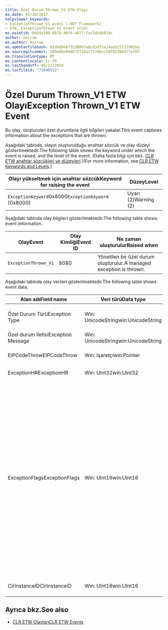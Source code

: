 ```yaml
---
title: Özel Durum Thrown_V1 ETW Olayı
ms.date: 03/30/2017
helpviewer_keywords:
- ExceptionThrown_V1 event [.NET Framework]
- ETW, ExceptionThrown_V1 event (CLR)
ms.assetid: 0d3da389-6b7b-40f6-a877-fac546d6019c
author: mairaw
ms.author: mairaw
ms.openlocfilehash: 91abd9e6f31380b7e8cd3df1a14aa5c5722901ba
ms.sourcegitcommit: 289e06e904b72f34ac717dbcc5074239b977e707
ms.translationtype: MT
ms.contentlocale: tr-TR
ms.lasthandoff: 09/17/2019
ms.locfileid: "71046512"
---
```

# <a name="exception-thrown_v1-etw-event"></a><span data-ttu-id="3fd0e-102">Özel Durum Thrown_V1 ETW Olayı</span><span class="sxs-lookup"><span data-stu-id="3fd0e-102">Exception Thrown_V1 ETW Event</span></span>
<span data-ttu-id="3fd0e-103">Bu olay, oluşturulan özel durumlarla ilgili bilgileri yakalar.</span><span class="sxs-lookup"><span data-stu-id="3fd0e-103">This event captures information about the exceptions that are thrown.</span></span>  
  
 <span data-ttu-id="3fd0e-104">Aşağıdaki tabloda, olayın oluşturulduğu anahtar sözcük ve olay düzeyi gösterilmektedir.</span><span class="sxs-lookup"><span data-stu-id="3fd0e-104">The following table shows the keyword under which the event is raised, and the level of the event.</span></span> <span data-ttu-id="3fd0e-105">(Daha fazla bilgi için bkz. [CLR ETW anahtar sözcükleri ve düzeyleri](clr-etw-keywords-and-levels.md).)</span><span class="sxs-lookup"><span data-stu-id="3fd0e-105">(For more information, see [CLR ETW Keywords and Levels](clr-etw-keywords-and-levels.md).)</span></span>  
  
|<span data-ttu-id="3fd0e-106">Olayı yükseltmek için anahtar sözcük</span><span class="sxs-lookup"><span data-stu-id="3fd0e-106">Keyword for raising the event</span></span>|<span data-ttu-id="3fd0e-107">Düzey</span><span class="sxs-lookup"><span data-stu-id="3fd0e-107">Level</span></span>|  
|-----------------------------------|-----------|  
|<span data-ttu-id="3fd0e-108">`ExceptionKeyword`0x8000</span><span class="sxs-lookup"><span data-stu-id="3fd0e-108">`ExceptionKeyword` (0x8000)</span></span>|<span data-ttu-id="3fd0e-109">Uyarı (2)</span><span class="sxs-lookup"><span data-stu-id="3fd0e-109">Warning (2)</span></span>|  
  
 <span data-ttu-id="3fd0e-110">Aşağıdaki tabloda olay bilgileri gösterilmektedir.</span><span class="sxs-lookup"><span data-stu-id="3fd0e-110">The following table shows event information.</span></span>  
  
|<span data-ttu-id="3fd0e-111">Olay</span><span class="sxs-lookup"><span data-stu-id="3fd0e-111">Event</span></span>|<span data-ttu-id="3fd0e-112">Olay Kimliği</span><span class="sxs-lookup"><span data-stu-id="3fd0e-112">Event ID</span></span>|<span data-ttu-id="3fd0e-113">Ne zaman oluşturulur</span><span class="sxs-lookup"><span data-stu-id="3fd0e-113">Raised when</span></span>|  
|-----------|--------------|-----------------|  
|`ExceptionThrown_V1`|<span data-ttu-id="3fd0e-114">80</span><span class="sxs-lookup"><span data-stu-id="3fd0e-114">80</span></span>|<span data-ttu-id="3fd0e-115">Yönetilen bir özel durum oluşturulur.</span><span class="sxs-lookup"><span data-stu-id="3fd0e-115">A managed exception is thrown.</span></span>|  
  
 <span data-ttu-id="3fd0e-116">Aşağıdaki tabloda olay verileri gösterilmektedir.</span><span class="sxs-lookup"><span data-stu-id="3fd0e-116">The following table shows event data.</span></span>  
  
|<span data-ttu-id="3fd0e-117">Alan adı</span><span class="sxs-lookup"><span data-stu-id="3fd0e-117">Field name</span></span>|<span data-ttu-id="3fd0e-118">Veri türü</span><span class="sxs-lookup"><span data-stu-id="3fd0e-118">Data type</span></span>|<span data-ttu-id="3fd0e-119">Açıklama</span><span class="sxs-lookup"><span data-stu-id="3fd0e-119">Description</span></span>|  
|----------------|---------------|-----------------|  
|<span data-ttu-id="3fd0e-120">Özel Durum Türü</span><span class="sxs-lookup"><span data-stu-id="3fd0e-120">Exception Type</span></span>|<span data-ttu-id="3fd0e-121">Win: UnicodeString</span><span class="sxs-lookup"><span data-stu-id="3fd0e-121">win:UnicodeString</span></span>|<span data-ttu-id="3fd0e-122">Özel durumun türü; Örneğin, `System.NullReferenceException`.</span><span class="sxs-lookup"><span data-stu-id="3fd0e-122">Type of the exception; for example, `System.NullReferenceException`.</span></span>|  
|<span data-ttu-id="3fd0e-123">Özel durum Iletisi</span><span class="sxs-lookup"><span data-stu-id="3fd0e-123">Exception Message</span></span>|<span data-ttu-id="3fd0e-124">Win: UnicodeString</span><span class="sxs-lookup"><span data-stu-id="3fd0e-124">win:UnicodeString</span></span>|<span data-ttu-id="3fd0e-125">Gerçek özel durum iletisi.</span><span class="sxs-lookup"><span data-stu-id="3fd0e-125">Actual exception message.</span></span>|  
|<span data-ttu-id="3fd0e-126">EIPCodeThrow</span><span class="sxs-lookup"><span data-stu-id="3fd0e-126">EIPCodeThrow</span></span>|<span data-ttu-id="3fd0e-127">Win: Işaretçi</span><span class="sxs-lookup"><span data-stu-id="3fd0e-127">win:Pointer</span></span>|<span data-ttu-id="3fd0e-128">Özel durumun oluştuğu yönerge işaretçisi.</span><span class="sxs-lookup"><span data-stu-id="3fd0e-128">Instruction pointer where exception occurred.</span></span>|  
|<span data-ttu-id="3fd0e-129">ExceptionHR</span><span class="sxs-lookup"><span data-stu-id="3fd0e-129">ExceptionHR</span></span>|<span data-ttu-id="3fd0e-130">Win: UInt32</span><span class="sxs-lookup"><span data-stu-id="3fd0e-130">win:UInt32</span></span>|<span data-ttu-id="3fd0e-131">Özel durum [HRESULT](https://go.microsoft.com/fwlink/?LinkId=179679).</span><span class="sxs-lookup"><span data-stu-id="3fd0e-131">Exception [HRESULT](https://go.microsoft.com/fwlink/?LinkId=179679).</span></span>|  
|<span data-ttu-id="3fd0e-132">ExceptionFlags</span><span class="sxs-lookup"><span data-stu-id="3fd0e-132">ExceptionFlags</span></span>|<span data-ttu-id="3fd0e-133">Win: UInt16</span><span class="sxs-lookup"><span data-stu-id="3fd0e-133">win:UInt16</span></span>|<span data-ttu-id="3fd0e-134">0x01 HasInnerException (Visual Basic belgelerinde [CLR ETW olaylarını](clr-etw-events.md) görün).</span><span class="sxs-lookup"><span data-stu-id="3fd0e-134">0x01: HasInnerException (see [CLR ETW Events](clr-etw-events.md) in the Visual Basic documentation).</span></span><br /><br /> <span data-ttu-id="3fd0e-135">0x02 şeklindedir IsNestedException.</span><span class="sxs-lookup"><span data-stu-id="3fd0e-135">0x02: IsNestedException.</span></span><br /><br /> <span data-ttu-id="3fd0e-136">0x04: IsRethrownException.</span><span class="sxs-lookup"><span data-stu-id="3fd0e-136">0x04: IsRethrownException.</span></span><br /><br /> <span data-ttu-id="3fd0e-137">0x08: Ibozulan Tedstateexception (işlem durumunun bozuk olduğunu, bkz. MSDN 'de [bozuk durum özel durumlarını işleme](https://go.microsoft.com/fwlink/?LinkId=179681) ).</span><span class="sxs-lookup"><span data-stu-id="3fd0e-137">0x08: IsCorruptedStateException (indicates that the process state is corrupt; see [Handling Corrupted State Exceptions](https://go.microsoft.com/fwlink/?LinkId=179681) on MSDN).</span></span><br /><br /> <span data-ttu-id="3fd0e-138">0x10 Iclscompliant (öğesinden <xref:System.Exception> türetilen özel durum CLS uyumludur; Aksi takdirde, CLS uyumlu değildir).</span><span class="sxs-lookup"><span data-stu-id="3fd0e-138">0x10: IsCLSCompliant (an exception that derives from <xref:System.Exception> is CLS-compliant; otherwise, it is not CLS-compliant).</span></span>|  
|<span data-ttu-id="3fd0e-139">ClrInstanceID</span><span class="sxs-lookup"><span data-stu-id="3fd0e-139">ClrInstanceID</span></span>|<span data-ttu-id="3fd0e-140">Win: UInt16</span><span class="sxs-lookup"><span data-stu-id="3fd0e-140">win:UInt16</span></span>|<span data-ttu-id="3fd0e-141">CLR veya CoreCLR örneği için benzersiz KIMLIK.</span><span class="sxs-lookup"><span data-stu-id="3fd0e-141">Unique ID for the instance of CLR or CoreCLR.</span></span>|  
  
## <a name="see-also"></a><span data-ttu-id="3fd0e-142">Ayrıca bkz.</span><span class="sxs-lookup"><span data-stu-id="3fd0e-142">See also</span></span>

- [<span data-ttu-id="3fd0e-143">CLR ETW Olayları</span><span class="sxs-lookup"><span data-stu-id="3fd0e-143">CLR ETW Events</span></span>](clr-etw-events.md)

